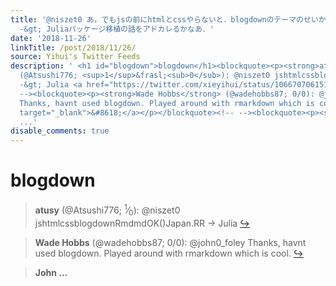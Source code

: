 ```yaml
---
title: '@niszet0 あ，でもjsの前にhtmlとcssやらないと．blogdownのテーマのせいかRmdで作った記事がシンタックスハイライトされないんですよね．mdはOKという……．アドカレ，ネタ考え中です．どうせ枠空いてるかなあとか(おぃ)．Japan.Rネタ候補だったR
  -&gt; Juliaパッケージ移植の話をアドカレるかなあ．'
date: '2018-11-26'
linkTitle: /post/2018/11/26/
source: Yihui's Twitter Feeds
description: ' <h1 id="blogdown">blogdown</h1><blockquote><p><strong>atusy</strong>
  (@Atsushi776; <sup>1</sup>&frasl;<sub>0</sub>): @niszet0 jshtmlcssblogdownRmdmdOK()Japan.RR
  -&gt; Julia <a href="https://twitter.com/xieyihui/status/1066707061516333057" target="_blank">&#8618;</a></p></blockquote><!--
  --><blockquote><p><strong>Wade Hobbs</strong> (@wadehobbs87; 0/0): @john0_foley
  Thanks, havnt used blogdown. Played around with rmarkdown which is cool. <a href="https://twitter.com/xieyihui/status/1066866286678798336"
  target="_blank">&#8618;</a></p></blockquote><!-- --><blockquote><p><strong>John
  ...'
disable_comments: true
---
```

 <h1 id="blogdown">blogdown</h1><blockquote><p><strong>atusy</strong> (@Atsushi776; <sup>1</sup>&frasl;<sub>0</sub>): @niszet0 jshtmlcssblogdownRmdmdOK()Japan.RR -&gt; Julia <a href="https://twitter.com/xieyihui/status/1066707061516333057" target="_blank">&#8618;</a></p></blockquote><!-- --><blockquote><p><strong>Wade Hobbs</strong> (@wadehobbs87; 0/0): @john0_foley Thanks, havnt used blogdown. Played around with rmarkdown which is cool. <a href="https://twitter.com/xieyihui/status/1066866286678798336" target="_blank">&#8618;</a></p></blockquote><!-- --><blockquote><p><strong>John ...